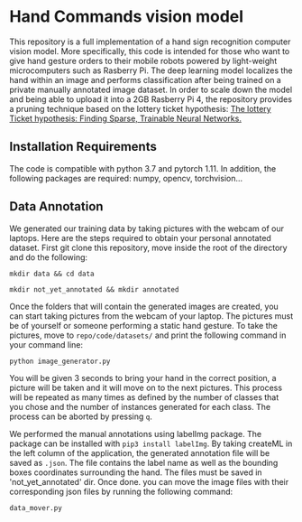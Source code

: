 # Hand Commands vision model
This repository is a full implementation of a hand sign recognition computer vision model.
More specifically, this code is intended for those who want to give hand gesture orders to their mobile robots powered by light-weight microcomputers such as Rasberry Pi.
The deep learning model localizes the hand within an image and performs classification after being trained  on a private manually annotated image dataset. In order to scale down the model and being able to upload it into a 2GB Rasberry Pi 4,
the repository provides a pruning technique based on the lottery ticket hypothesis: <a href="https://arxiv.org/abs/1803.03635"> The lottery Ticket hypothesis: Finding Sparse, Trainable Neural Networks.</a>

## Installation Requirements

The code is compatible with python 3.7 and pytorch 1.11. In addition, the following 
packages are required:
numpy, opencv, torchvision...

## Data Annotation

We generated our training data by taking pictures with the webcam of our laptops. Here are the steps required to obtain your personal annotated dataset.
First git clone this repository, move inside the root of the directory and do the following:
``````
mkdir data && cd data
``````
``````
mkdir not_yet_annotated && mkdir annotated 
``````
Once the folders that will contain the generated images are created, you can start taking pictures from the webcam of your laptop. The pictures must be  of yourself or someone
performing a static hand gesture.
To take the pictures, move to `repo/code/datasets/` and print the following command in your command line:
````
python image_generator.py 
````
You will be given 3 seconds to bring your hand in the correct position, a picture will be taken and it will 
move on to the next pictures. This process will be repeated as many times as defined by the number of classes that you chose and the number of instances generated for each class. The process can be aborted by pressing `q`.

We performed the manual annotations using labelImg package. The package can be installed with `pip3 install labelImg`.  By taking createML in the left column of the application,
the generated annotation file will be saved as `.json`. The file contains the label name as well as the bounding boxes coordinates surrounding the hand. The files must be saved in 'not_yet_annotated' dir.
Once done. you can move the image files with their corresponding json files by running the following command:
````
data_mover.py
````







